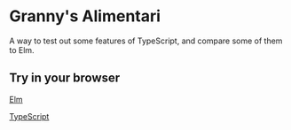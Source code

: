 # Granny's Alimentari

A way to test out some features of TypeScript, and compare some of them to Elm.

## Try in your browser

[Elm](https://ellie-app.com/3kYBRV8QJDca1)

[TypeScript](https://stackblitz.com/edit/angular-grannys-alimentari)

